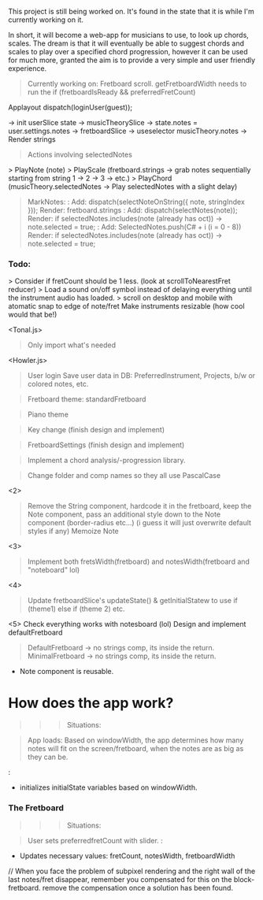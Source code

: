 This project is still being worked on. 
It's found in the state that it is while I'm currently working on it.

In short, it will become a web-app for musicians to use, to look up chords, scales.
The dream is that it will eventually be able to suggest chords and scales to play over a specified chord progression, however it can be used for much more, granted the aim is to provide a very simple and user friendly experience.




> Currently working on:
Fretboard scroll. 
getFretboardWidth needs to run the if (fretboardIsReady && preferredFretCount)






Applayout dispatch(loginUser(guest));

-> init userSlice state
-> musicTheorySlice -> state.notes = user.settings.notes
-> fretboardSlice -> useselector musicTheory.notes -> Render strings



> Actions involving selectedNotes
<SoundEngine>
> PlayNote (note)
> PlayScale (fretboard.strings -> grab notes sequentially starting from string 1 -> 2 -> 3 -> etc.)
> PlayChord (musicTheory.selectedNotes -> Play selectedNotes with a slight delay)

> MarkNotes: 
> <Single>: 
Add: dispatch(selectNoteOnString({ note, stringIndex }));
Render: fretboard.strings
> <Identical>: 
Add: dispatch(selectNotes(note));
Render: if selectedNotes.includes(note (already has oct)) -> note.selected = true;
> <All>: 
Add: SelectedNotes.push(C# + i (i = 0 - 8))
Render: if selectedNotes.includes(note (already has oct)) -> note.selected = true;




### Todo:
<FretboardSlice>
> Consider if fretCount should be 1 less. (look at scrollToNearestFret reducer)
<soundEngine>
> Load a sound on/off symbol instead of delaying everything until the instrument audio has loaded.
<Fretboard> 
> scroll on desktop and mobile with atomatic snap to edge of note/fret
Make instruments resizable (how cool would that be!)

<Tonal.js>
> Only import what's needed

<Howler.js>


> User login
> <Bonus> Save user data in DB: PreferredInstrument, Projects, b/w or colored notes, etc.

> Fretboard theme: standardFretboard

> Piano theme

> Key change (finish design and implement)

> FretboardSettings (finish design and implement)

> Implement a chord analysis/-progression library.

> Change folder and comp names so they all use PascalCase



<2>
> Remove the String component, hardcode it in the fretboard, keep the Note component, pass an additional style down to the Note component (border-radius etc...) (i guess it will just overwrite default styles if any)
Memoize Note

<3>
> Implement both fretsWidth(fretboard) and notesWidth(fretboard and "noteboard" lol)

<4> 
> Update fretboardSlice's updateState() & getInitialStatew to use if (theme1) else if (theme 2) etc.

<5>
Check everything works with notesboard (lol)
Design and implement defaultFretboard



> DefaultFretboard -> no strings comp, its inside the return.
> MinimalFretboard -> no strings comp, its inside the return.
- Note component is reusable.







# How does the app work?

>>> Situations:

> App loads:
Based on windowWidth, the app determines how many notes will fit on the screen/fretboard,
when the notes are as big as they can be.

<FretboardSlice>:
- initializes initialState variables based on windowWidth.



### The Fretboard

>>> Situations:

> User sets preferredfretCount with slider.
<FretboardSlice>:
- Updates necessary values: fretCount, notesWidth, fretboardWidth







// When you face the problem of subpixel rendering and the right wall of the last notes/fret disappear, 
remember you compensated for this on the block-fretboard. 
remove the compensation once a solution has been found.


